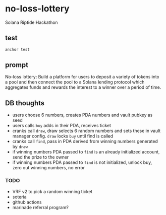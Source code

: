 # no-loss-lottery

Solana Riptide Hackathon

## test

```bash
anchor test
```

## prompt

No-loss lottery: Build a platform for users to deposit a variety of tokens into a pool and then connect the pool to a Solana lending protocol which aggregates funds and rewards the interest to a winner over a period of time.


## DB thoughts

- users choose 6 numbers, creates PDA numbers and vault pubkey as seed
- users calls `buy` adds in their PDA, receives ticket
- cranks call `draw`, draw selects 6 random numbers and sets these in vault manager config. `draw` locks `buy` until find is called
- cranks call `find`, pass in PDA derived from winning numbers generated by `draw`
- if winning numbers PDA passed to `find` is an already initialized account, send the prize to the owner
- if winning numbers PDA passed to `find` is not initialized, unlock buy, zero out winning numbers, no error

### TODO

- VRF v2 to pick a random winning ticket
- soteria
- github actions
- marinade referral program?

